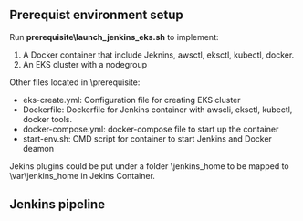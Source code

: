 ## Prerequist environment setup

Run **prerequisite\launch_jenkins_eks.sh** to implement: 

1. A Docker container that include Jeknins, awsctl, eksctl, kubectl, docker.
2. An EKS cluster with a nodegroup

Other files located in \prerequisite:
 - eks-create.yml: Configuration file for creating EKS cluster
 - Dockerfile: Dockerfile for Jenkins container with awscli, eksctl, kubectl, docker tools.
 - docker-compose.yml: docker-compose file to start up the container
 - start-env.sh: CMD script for container to start Jenkins and Docker deamon

Jekins plugins could be put under a folder \jenkins_home to be mapped to \var\jenkins_home in Jekins Container.

## Jenkins pipeline

